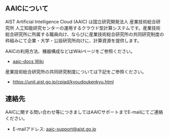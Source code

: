 ## AAICについて

AIST Artificial Intelligence Cloud (AAIC) は国立研究開発法人 産業技術総合研究所 人工知能研究センターの運用するクラウド型計算システムです。産業技術総合研究所に所属する職員向け、ならびに産業技術総合研究所の共同研究制度の枠組みにて企業・大学・公設研究所向けに、計算資源を提供します。

AAICの利用方法、機器構成などはWikiページをご参照ください。

* [aaic-docs Wiki](../../wiki)

産業技術総合研究所の共同研究制度については下記をご参照ください。

* https://unit.aist.go.jp/cpiad/kyoudoukenkyu.html


## 連絡先

AAICに関する問い合わせ等につきましてはAAICサポートまでE-mailにてご連絡ください。

* E-mailアドレス: aaic-support@aist.go.jp

